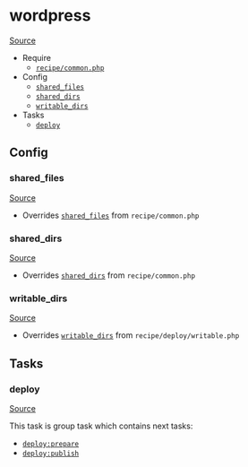 <!-- DO NOT EDIT THIS FILE! -->
<!-- Instead edit recipe/wordpress.php -->
<!-- Then run bin/docgen -->

# wordpress

[Source](/recipe/wordpress.php)



* Require
  * [`recipe/common.php`](/docs/recipe/common.md)
* Config
  * [`shared_files`](#shared_files)
  * [`shared_dirs`](#shared_dirs)
  * [`writable_dirs`](#writable_dirs)
* Tasks
  * [`deploy`](#deploy)

## Config
### shared_files
[Source](/recipe/wordpress.php#L8)

* Overrides [`shared_files`](/docs/recipe/common.md#shared_files) from `recipe/common.php`



### shared_dirs
[Source](/recipe/wordpress.php#L9)

* Overrides [`shared_dirs`](/docs/recipe/common.md#shared_dirs) from `recipe/common.php`



### writable_dirs
[Source](/recipe/wordpress.php#L10)

* Overrides [`writable_dirs`](/docs/recipe/deploy/writable.md#writable_dirs) from `recipe/deploy/writable.php`




## Tasks
### deploy
[Source](/recipe/wordpress.php#L12)



This task is group task which contains next tasks:
* [`deploy:prepare`](/docs/recipe/common.md#deployprepare)
* [`deploy:publish`](/docs/recipe/common.md#deploypublish)


